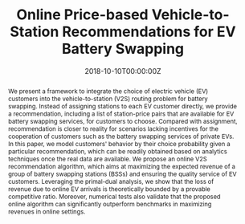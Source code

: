 ---
title: Online Price-based Vehicle-to-Station Recommendations for EV Battery Swapping
authors:
 - Liang Ni
 - Bo Sun
 - "**Xiaoqi Tan**"
 - Danny H.K. Tsang
date: "2018-10-10T00:00:00Z"
# doi: ""

tags: 
  - Smart Grid

# Schedule page publish date (NOT publication's date).
#publishDate: "2019-11-10T00:00:00Z"

# Publication type.
# Legend: 0 = Uncategorized; 1 = Conference paper; 2 = Journal article;
# 3 = Preprint / Working Paper; 4 = Report; 5 = Book; 6 = Book section;
# 7 = Thesis; 8 = Patent
publication_types: ["1"]

# Publication name and optional abbreviated publication name.
publication: "2018 IEEE International Conference on Smart Grid Communications (SmartGridComm)"
publication_short: ""

abstract: We present a framework to integrate the choice of electric vehicle (EV) customers into the vehicle-to-station (V2S) routing problem for battery swapping. Instead of assigning stations to each EV customer directly, we provide a recommendation, including a list of station-price pairs that are available for EV battery swapping services, for customers to choose. Compared with assignment, recommendation is closer to reality for scenarios lacking incentives for the cooperation of customers such as the battery swapping services of private EVs. In this paper, we model customers' behavior by their choice probability given a particular recommendation, which can be readily obtained based on analytics techniques once the real data are available. We propose an online V2S recommendation algorithm, which aims at maximizing the expected revenue of a group of battery swapping stations (BSSs) and ensuring the quality service of EV customers. Leveraging the primal-dual analysis, we show that the loss of revenue due to online EV arrivals is theoretically bounded by a provable competitive ratio. Moreover, numerical tests also validate that the proposed online algorithm can significantly outperform benchmarks in maximizing revenues in online settings.

# Summary. An optional shortened abstract.
# summary: This paper concerns the mechanism design for online resource allocation in a strategic setting. In this setting, a single supplier allocates capacity-limited resources to requests that arrive in a sequential and arbitrary manner. Each request is associated with an agent who may act selfishly to misreport the requirement and valuation of her request.

# tags:
# - Source Themes
featured: false

links:
 - icon: ieee
   icon_pack: ai
   name: "IEEE Xplore "
   url: "https://ieeexplore.ieee.org/document/8587503"
   
url_pdf: https://www.sigmetrics.org/mama/abstracts/Tan.pdf
url_code: ''
url_dataset: ''
url_poster: ''
url_project: ''
url_slides: ''
url_source: ''
url_video: ''

# Featured image
# To use, add an image named `featured.jpg/png` to your page's folder.
image:
  caption:
  focal_point: ""
  preview_only: true

# Associated Projects (optional).
#   Associate this publication with one or more of your projects.
#   Simply enter your project's folder or file name without extension.
#   E.g. `internal-project` references `content/project/internal-project/index.md`.
#   Otherwise, set `projects: []`.
# projects: []

# Slides (optional).
#   Associate this publication with Markdown slides.
#   Simply enter your slide deck's filename without extension.
#   E.g. `slides: "example"` references `content/slides/example/index.md`.
#   Otherwise, set `slides: ""`.
# slides: example
---